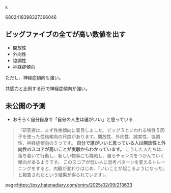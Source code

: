 k

6802418398327366046

## ビッグファイブの全てが高い数値を出す

- 開放性
- 外向性
- 協調性
- 神経症傾向

ただし、神経症傾向も強い。

共感力と比例する形で神経症傾向が強い。


## 未公開の予測

- おそらく自分自身で「自分の人生は運がいい」と思っている


> 「研究者は、まず性格傾向に着目しました。ビッグ５といわれる特性５因子を使った性格傾向の尺度があります。開放性、外向性、誠実性、協調性、神経症傾向の５つです。
**自分で運がいいと思っている人は開放性と外向性のスコアが高いことが実験からわかっています。** 
こうした人たちは、落ち着いて行動し、新しい物事にも挑戦し、自らチャンスをつかんでいく傾向があるようです。
このスコアが低い人に思考パターンを変えるトレーニングをすると、内観が変わりはじめ、『いいことが起こるようになった』と報告されたという結果が得られています」。

















page:https://psy.hatenadiary.com/entry/2025/02/09/213633
